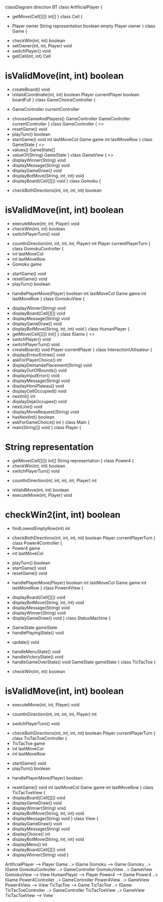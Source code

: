 classDiagram
direction BT
class ArtificialPlayer {
  + getMove(Cell[][]) int[]
}
class Cell {
  - Player owner
   String representation
   boolean empty
   Player owner
}
class Game {
  + checkWin(int, int) boolean
  + setOwner(int, int, Player) void
  + switchPlayer() void
  + getCell(int, int) Cell
  # isValidMove(int, int) boolean
  + createBoard() void
  + isValidCoordinate(int, int) boolean
   Player currentPlayer
   boolean boardFull
}
class GameChoiceController {
  - GameController currentController
  + chooseGameAndPlayers() GameController
   GameController currentController
}
class GameController {
<<Interface>>
  + resetGame() void
  + playTurn() boolean
  + startGame() void
   int lastMoveCol
   Game game
   int lastMoveRow
}
class GameState {
<<enumeration>>
  + values() GameState[]
  + valueOf(String) GameState
}
class GameView {
<<Interface>>
  + displayWinner(String) void
  + displayMessage(String) void
  + displayGameDraw() void
  + displayBotMove(String, int, int) void
  + displayBoard(Cell[][]) void
}
class Gomoku {
  - checkBothDirections(int, int, int, int) boolean
  # isValidMove(int, int) boolean
  + executeMove(int, int, Player) void
  + checkWin(int, int) boolean
  + switchPlayerTurn() void
  - countInDirection(int, int, int, int, Player) int
   Player currentPlayerTurn
}
class GomokuController {
  - int lastMoveCol
  - int lastMoveRow
  - Gomoku game
  + startGame() void
  + resetGame() void
  + playTurn() boolean
  - handlePlayerMove(Player) boolean
   int lastMoveCol
   Game game
   int lastMoveRow
}
class GomokuView {
  + displayWinner(String) void
  + displayBoard(Cell[][]) void
  + displayMessage(String) void
  + displayGameDraw() void
  + displayBotMove(String, int, int) void
}
class HumanPlayer {
  + getMove(Cell[][]) int[]
}
class IGame {
<<Interface>>
  + switchPlayer() void
  + switchPlayerTurn() void
  + createBoard() void
   Player currentPlayer
}
class InteractionUtilisateur {
  + displayErreurEntree() void
  + askForPlayerChoice() int
  + displayDemandePlacement(String) void
  + displayOutOfBounds() void
  + displayInputError() void
  + displayMessage(String) void
  + displayHorsPlateau() void
  + displayCellOccupied() void
  + nextInt() int
  + displayDejaOccupee() void
  + nextLine() void
  + displayMoveRequest(String) void
  + hasNextInt() boolean
  + askForGameChoice() int
}
class Main {
  + main(String[]) void
}
class Player {
  # String representation
  + getMove(Cell[][]) int[]
   String representation
}
class Power4 {
  + checkWin(int, int) boolean
  + switchPlayerTurn() void
  - countInDirection(int, int, int, int, Player) int
  + isValidMove(int, int) boolean
  + executeMove(int, Player) void
  # checkWin2(int, int) boolean
  + findLowestEmptyRow(int) int
  - checkBothDirections(int, int, int, int) boolean
   Player currentPlayerTurn
}
class Power4Controller {
  - Power4 game
  - int lastMoveCol
  + playTurn() boolean
  + startGame() void
  + resetGame() void
  - handlePlayerMove(Player) boolean
   int lastMoveCol
   Game game
   int lastMoveRow
}
class Power4View {
  + displayBoard(Cell[][]) void
  + displayBotMove(String, int, int) void
  + displayMessage(String) void
  + displayWinner(String) void
  + displayGameDraw() void
}
class StatusMachine {
  - GameState gameState
  - handlePlayingState() void
  + update() void
  - handleMenuState() void
  - handleVictoryState() void
  - handleGameOverState() void
   GameState gameState
}
class TicTacToe {
  + checkWin(int, int) boolean
  # isValidMove(int, int) boolean
  + executeMove(int, int, Player) void
  - countInDirection(int, int, int, int, Player) int
  + switchPlayerTurn() void
  - checkBothDirections(int, int, int, int) boolean
   Player currentPlayerTurn
}
class TicTacToeController {
  - TicTacToe game
  - int lastMoveCol
  - int lastMoveRow
  + startGame() void
  + playTurn() boolean
  - handlePlayerMove(Player) boolean
  + resetGame() void
   int lastMoveCol
   Game game
   int lastMoveRow
}
class TicTacToeView {
  + displayBoard(Cell[][]) void
  + displayGameDraw() void
  + displayWinner(String) void
  + displayBotMove(String, int, int) void
  + displayMessage(String) void
}
class View {
  + displayGameDraw() void
  + displayMessage(String) void
  + displayChoice() int
  + displayBotMove(String, int, int) void
  + displayMenu() int
  + displayBoard(Cell[][]) void
  + displayWinner(String) void
}

ArtificialPlayer  -->  Player 
Game  ..>  IGame 
Gomoku  -->  Game 
Gomoku  ..>  IGame 
GomokuController  ..>  GameController 
GomokuView  ..>  GameView 
GomokuView  -->  View 
HumanPlayer  -->  Player 
Power4  -->  Game 
Power4  ..>  IGame 
Power4Controller  ..>  GameController 
Power4View  ..>  GameView 
Power4View  -->  View 
TicTacToe  -->  Game 
TicTacToe  ..>  IGame 
TicTacToeController  ..>  GameController 
TicTacToeView  ..>  GameView 
TicTacToeView  -->  View 
